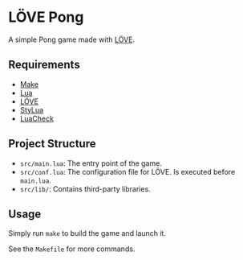 # LÖVE Pong

A simple Pong game made with [LÖVE](https://love2d.org/).

## Requirements

- [Make](https://www.gnu.org/software/make/)
- [Lua](https://www.lua.org/)
- [LÖVE](https://love2d.org/)
- [StyLua](https://github.com/JohnnyMorganz/StyLua)
- [LuaCheck](https://github.com/lunarmodules/luacheck)

## Project Structure

- `src/main.lua`: The entry point of the game.
- `src/conf.lua`: The configuration file for LÖVE. Is executed before `main.lua`.
- `src/lib/`: Contains third-party libraries.

## Usage

Simply run `make` to build the game and launch it.

See the `Makefile` for more commands.
